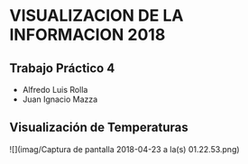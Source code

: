 
# VISUALIZACION DE LA INFORMACION 2018
## Trabajo Práctico 4 
* Alfredo Luis Rolla 
* Juan Ignacio Mazza 

## Visualización de Temperaturas

![](imag/Captura de pantalla 2018-04-23 a la(s) 01.22.53.png)
